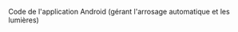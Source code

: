 Code de l'application Android (gérant l'arrosage automatique et les lumières)

<img src="./img/img5.jpg" alt="">
<img src="./img/img6.jpg" alt="">
<img src="./img/img7.jpg" alt="">
<img src="./img/img8.jpg" alt="">
